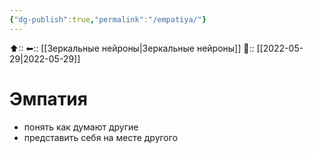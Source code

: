 ```yaml
---
{"dg-publish":true,"permalink":"/empatiya/"}
---
```



⬆::
⬅:: [[Зеркальные нейроны\|Зеркальные нейроны]]
📅:: [[2022-05-29\|2022-05-29]]

# Эмпатия
- понять как думают другие
- представить себя на месте другого